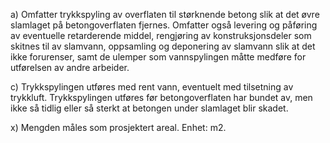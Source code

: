 a) Omfatter trykkspyling av overflaten til størknende betong slik at det øvre slamlaget på betongoverflaten fjernes. Omfatter også levering og påføring av eventuelle retarderende middel, rengjøring av konstruksjonsdeler som skitnes til av slamvann, oppsamling og deponering av slamvann slik at det ikke forurenser, samt de ulemper som vannspylingen måtte medføre for utførelsen av andre arbeider.

c) Trykkspylingen utføres med rent vann, eventuelt med tilsetning av trykkluft. Trykkspylingen utføres før betongoverflaten har bundet av, men ikke så tidlig eller så sterkt at betongen under slamlaget blir skadet.

x) Mengden måles som prosjektert areal. Enhet: m2.

